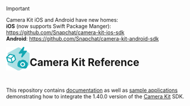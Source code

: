 > [!IMPORTANT]  
> Camera Kit iOS and Android have new homes:   
> **iOS** (now supports Swift Package Manger): https://github.com/Snapchat/camera-kit-ios-sdk  
> **Android**: https://github.com/Snapchat/camera-kit-android-sdk

<img align="left" width="64" height="64" src="docs/camerakit_icon.svg">

# Camera Kit Reference

</br>

This repository contains [documentation](./docs) as well as [sample applications](./samples) demonstrating how to integrate the 1.40.0 version of the [Camera Kit](https://kit.snapchat.com/camera-kit) SDK.
